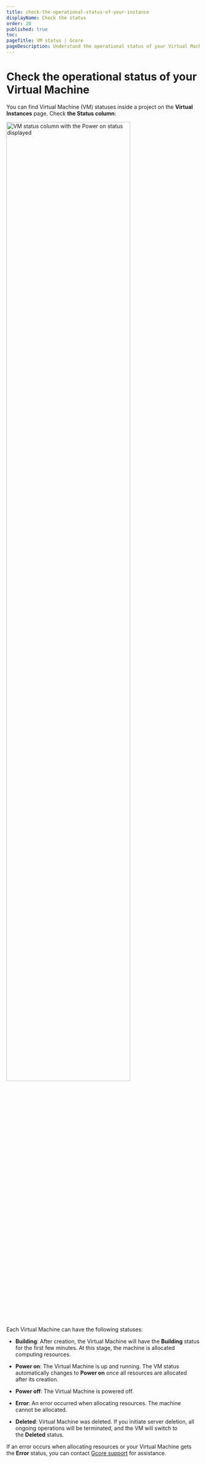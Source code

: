 ```yaml
---
title: check-the-operational-status-of-your-instance
displayName: Check the status
order: 20
published: true
toc:
pageTitle: VM status | Gcore
pageDescription: Understand the operational status of your Virtual Machine - Building, Power on, Power off, Error, and Deleted.
---
```

# Check the operational status of your Virtual Machine

You can find Virtual Machine (VM) statuses inside a project on the **Virtual Instances** page. Check **the Status column**:

<img src="https://assets.gcore.pro/docs/cloud/virtual-instances/check-the-operational-status-of-your-instance/vm-status-column.png" alt="VM status column with the Power on status displayed" width="80%">

Each Virtual Machine can have the following statuses: 

*   **Building**: After creation, the Virtual Machine will have the **Building** status for the first few minutes. At this stage, the machine is allocated computing resources. 

*   **Power on**: The Virtual Machine is up and running. The VM status automatically changes to **Power on** once all resources are allocated after its creation.

*   **Power off**: The Virtual Machine is powered off.  

*   **Error**: An error occurred when allocating resources. The machine cannot be allocated. 

*   **Deleted**: Virtual Machine was deleted. If you initiate server deletion, all ongoing operations will be terminated, and the VM will switch to the **Deleted** status. 

<alert-element type="tip" title="Tip">
 
If an error occurs when allocating resources or your Virtual Machine gets the **Error** status, you can contact [Gcore support](mailto:support@gcore.com) for assistance.
 
</alert-element>

